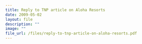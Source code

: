 ```yaml
---
title: Reply to TNP article on Aloha Resorts
date: 2009-05-02
layout: file
description: ""
image: ""
file_url: /files/reply-to-tnp-article-on-aloha-resorts.pdf
---
```

